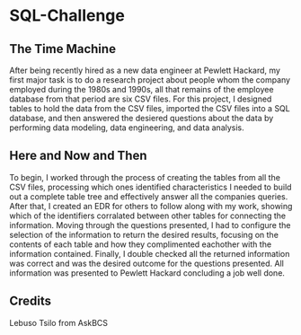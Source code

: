 # SQL-Challenge
## The Time Machine
After being recently hired as a new data engineer at Pewlett Hackard, my first major task is to do a research project about people whom the company employed during the 1980s and 1990s, all that remains of the employee database from that period are six CSV files.
For this project, I designed tables to hold the data from the CSV files, imported the CSV files into a SQL database, and then answered the desiered questions about the data by performing data modeling, data engineering, and data analysis.

## Here and Now and Then
To begin, I worked through the process of creating the tables from all the CSV files, processing which ones identified characteristics I needed to build out a complete table tree and effectively answer all the companies queries. After that, I created an EDR for others to follow along with my work, showing which of the identifiers corralated between other tables for connecting the information. Moving through the questions presented, I had to configure the selection of the information to return the desired results, focusing on the contents of each table and how they complimented eachother with the information contained. Finally, I double checked all the returned information was correct and was the desired outcome for the questions presented. All information was presented to Pewlett Hackard concluding a job well done.

## Credits
Lebuso Tsilo from AskBCS
